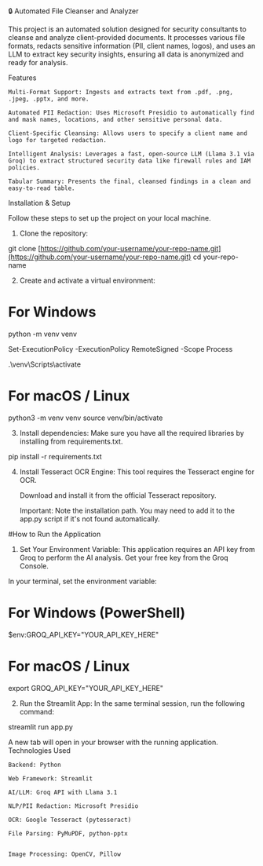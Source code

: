 🔒 Automated File Cleanser and Analyzer

This project is an automated solution designed for security consultants to cleanse and analyze client-provided documents. It processes various file formats, redacts sensitive information (PII, client names, logos), and uses an LLM to extract key security insights, ensuring all data is anonymized and ready for analysis.

Features

    Multi-Format Support: Ingests and extracts text from .pdf, .png, .jpeg, .pptx, and more.

    Automated PII Redaction: Uses Microsoft Presidio to automatically find and mask names, locations, and other sensitive personal data.

    Client-Specific Cleansing: Allows users to specify a client name and logo for targeted redaction.

    Intelligent Analysis: Leverages a fast, open-source LLM (Llama 3.1 via Groq) to extract structured security data like firewall rules and IAM policies.

    Tabular Summary: Presents the final, cleansed findings in a clean and easy-to-read table.

Installation & Setup

Follow these steps to set up the project on your local machine.

1. Clone the repository:

git clone [https://github.com/your-username/your-repo-name.git](https://github.com/your-username/your-repo-name.git)
cd your-repo-name

2. Create and activate a virtual environment:

# For Windows
python -m venv venv

Set-ExecutionPolicy -ExecutionPolicy RemoteSigned -Scope Process

.\venv\Scripts\activate

# For macOS / Linux
python3 -m venv venv
source venv/bin/activate

3. Install dependencies:
Make sure you have all the required libraries by installing from requirements.txt.

pip install -r requirements.txt

4. Install Tesseract OCR Engine:
This tool requires the Tesseract engine for OCR.

    Download and install it from the official Tesseract repository.

    Important: Note the installation path. You may need to add it to the app.py script if it's not found automatically.

#How to Run the Application

1. Set Your Environment Variable:
This application requires an API key from Groq to perform the AI analysis. Get your free key from the Groq Console.

In your terminal, set the environment variable:

# For Windows (PowerShell)
$env:GROQ_API_KEY="YOUR_API_KEY_HERE"

# For macOS / Linux
export GROQ_API_KEY="YOUR_API_KEY_HERE"

2. Run the Streamlit App:
In the same terminal session, run the following command:

streamlit run app.py

A new tab will open in your browser with the running application.
 Technologies Used

    Backend: Python

    Web Framework: Streamlit

    AI/LLM: Groq API with Llama 3.1

    NLP/PII Redaction: Microsoft Presidio

    OCR: Google Tesseract (pytesseract)

    File Parsing: PyMuPDF, python-pptx


    Image Processing: OpenCV, Pillow


